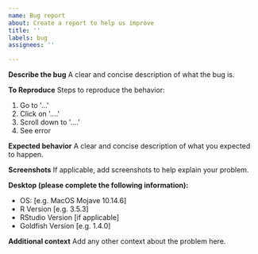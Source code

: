 ```yaml
---
name: Bug report
about: Create a report to help us improve
title: ''
labels: bug
assignees: ''

---
```


**Describe the bug**
A clear and concise description of what the bug is.

**To Reproduce**
Steps to reproduce the behavior:
1. Go to '...'
2. Click on '....'
3. Scroll down to '....'
4. See error

**Expected behavior**
A clear and concise description of what you expected to happen.

**Screenshots**
If applicable, add screenshots to help explain your problem.

**Desktop (please complete the following information):**
 - OS: [e.g. MacOS Mojave 10.14.6]
 - R Version [e.g. 3.5.3]
 - RStudio Version [if applicable]
- Goldfish Version [e.g. 1.4.0]

**Additional context**
Add any other context about the problem here.
